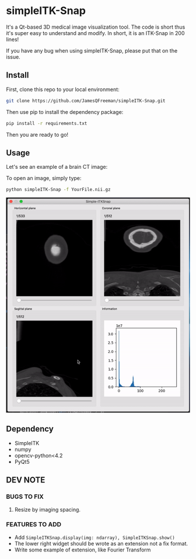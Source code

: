 # simpleITK-Snap

It's a Qt-based 3D medical image visualization tool. The code is short thus it's super easy to understand and modify. In short, it is an ITK-Snap in 200 lines!

If you have any bug when using simpleITK-Snap, please put that on the issue.
## Install
First, clone this repo to your local environment:

```bash
git clone https://github.com/JamesQFreeman/simpleITK-Snap.git
```

Then use pip to install the dependency package:

```bash
pip install -r requirements.txt
```

Then you are ready to go!

## Usage
Let's see an example of a brain CT image:

To open an image, simply type:

```bash
python simpleITK-Snap -f YourFile.nii.gz
```

![A CTA image opened in simpleITK-Snap](./example.gif)


## Dependency
- SimpleITK
- numpy
- opencv-python<4.2
- PyQt5

## DEV NOTE

### BUGS TO FIX
1. Resize by imaging spacing.

### FEATURES TO ADD
- Add ```SimpleITKSnap.display(img: ndarray), SimpleITKSnap.show()```
- The lower right widget should be wrote as an extension not a fix format.
- Write some example of extension, like Fourier Transform